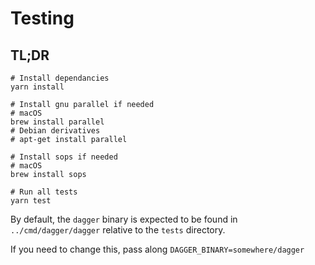 # Testing

## TL;DR

```shell
# Install dependancies
yarn install

# Install gnu parallel if needed
# macOS
brew install parallel
# Debian derivatives
# apt-get install parallel

# Install sops if needed
# macOS
brew install sops

# Run all tests
yarn test
```

By default, the `dagger` binary is expected to be found in `../cmd/dagger/dagger` relative to the `tests` directory.

If you need to change this, pass along `DAGGER_BINARY=somewhere/dagger`
